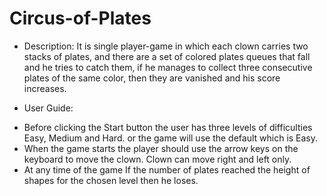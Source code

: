 # Circus-of-Plates

* Description:
It is single player-game in which each clown carries two stacks of plates, and there are a set of colored plates
queues that fall and he tries to catch them, if he manages to collect three consecutive plates of the same
color, then they are vanished and his score increases.

* User Guide:
- Before clicking the Start button the user has three levels of difficulties Easy, Medium and Hard. or the game will use the default which is Easy.
- When the game starts the player should use the arrow keys on the keyboard to move the clown. Clown can move right and left only.
- At any time of the game If the number of plates reached the height of shapes for the chosen level then he loses.

